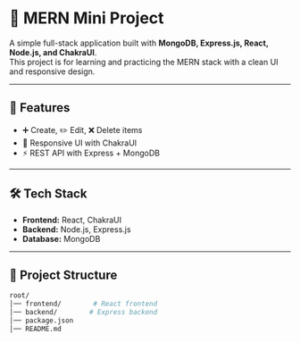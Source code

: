# 📌 MERN Mini Project

A simple full-stack application built with **MongoDB, Express.js, React, Node.js, and ChakraUI**.  
This project is for learning and practicing the MERN stack with a clean UI and responsive design.

---

## 🚀 Features

- ➕ Create, ✏️ Edit, ❌ Delete items
- 📱 Responsive UI with ChakraUI
- ⚡ REST API with Express + MongoDB

---

## 🛠️ Tech Stack

- **Frontend:** React, ChakraUI
- **Backend:** Node.js, Express.js
- **Database:** MongoDB

---

## 📂 Project Structure

```bash
root/
│── frontend/        # React frontend
│── backend/        # Express backend
│── package.json
│── README.md
```
